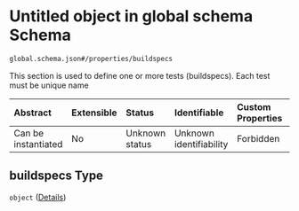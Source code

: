 # Untitled object in global schema Schema

```txt
global.schema.json#/properties/buildspecs
```

This section is used to define one or more tests (buildspecs). Each test must be unique name

| Abstract            | Extensible | Status         | Identifiable            | Custom Properties | Additional Properties | Access Restrictions | Defined In                                                               |
| :------------------ | :--------- | :------------- | :---------------------- | :---------------- | :-------------------- | :------------------ | :----------------------------------------------------------------------- |
| Can be instantiated | No         | Unknown status | Unknown identifiability | Forbidden         | Allowed               | none                | [global.schema.json\*](../out/global.schema.json "open original schema") |

## buildspecs Type

`object` ([Details](global-properties-buildspecs.md))
